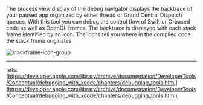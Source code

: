 The process view display of the debug navigator displays the backtrace of your paused app organized by either thread or Grand Central Dispatch queues. With this tool you can debug the control flow of Swift or C-based code as well as OpenGL frames. The backtrace is displayed with each stack frame identified by an icon. The icons tell you where in the compiled code the stack frame originates.

![stackframe-icon-group](https://developer.apple.com/library/archive/documentation/DeveloperTools/Conceptual/debugging_with_xcode/Art/stackframe-icon-group_2x_2x.png)



---
refs:
[https://developer.apple.com/library/archive/documentation/DeveloperTools/Conceptual/debugging_with_xcode/chapters/debugging_tools.html](https://developer.apple.com/library/archive/documentation/DeveloperTools/Conceptual/debugging_with_xcode/chapters/debugging_tools.html)
